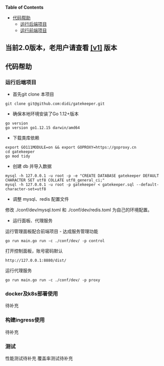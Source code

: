 <!-- START doctoc generated TOC please keep comment here to allow auto update -->
<!-- DON'T EDIT THIS SECTION, INSTEAD RE-RUN doctoc TO UPDATE -->
**Table of Contents**

- [代码帮助](#%E4%BB%A3%E7%A0%81%E5%B8%AE%E5%8A%A9)
    - [运行后端项目](#%E8%BF%90%E8%A1%8C%E5%90%8E%E7%AB%AF%E9%A1%B9%E7%9B%AE)
    - [运行前端项目](#%E8%BF%90%E8%A1%8C%E5%89%8D%E7%AB%AF%E9%A1%B9%E7%9B%AE)
    
## 当前2.0版本，老用户请查看 [[v1]](https://github.com/didi/Gatekeeper/tree/v1) 版本

## 代码帮助

### 运行后端项目

- 首先git clone 本项目

`git clone git@github.com:didi/gatekeeper.git`

- 确保本地环境安装了Go 1.12+版本

```
go version
go version go1.12.15 darwin/amd64
```

- 下载类库依赖

```
export GO111MODULE=on && export GOPROXY=https://goproxy.cn
cd gatekeeper
go mod tidy
```

- 创建 db 并导入数据

```
mysql -h 127.0.0.1 -u root -p -e "CREATE DATABASE gatekeeper DEFAULT CHARACTER SET utf8 COLLATE utf8_general_ci;"
mysql -h 127.0.0.1 -u root -p gatekeeper < gatekeeper.sql --default-character-set=utf8
```

- 调整 mysql、redis 配置文件

修改 ./conf/dev/mysql.toml 和 ./conf/dev/redis.toml 为自己的环境配置。

- 运行面板、代理服务

运行管理面板配合前端项目 - 达成服务管理功能

```
go run main.go run -c ./conf/dev/ -p control
```

打开控制面板，账号密码默认

```
http://127.0.0.1:8880/dist/
```

运行代理服务

```
go run main.go run -c ./conf/dev/ -p proxy
```

### docker及k8s部署使用

待补充

### 构建ingress使用

待补充

### 测试

性能测试待补充 覆盖率测试待补充